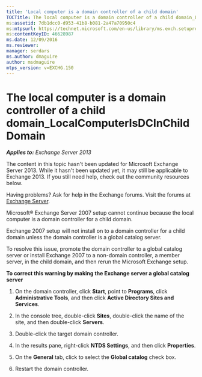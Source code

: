 ```yaml
---
title: 'Local computer is a domain controller of a child domain'
TOCTitle: The local computer is a domain controller of a child domain_LocalComputerIsDCInChildDomain
ms:assetid: 7db1dcc0-d953-41b8-b081-2a47a70950c4
ms:mtpsurl: https://technet.microsoft.com/en-us/library/ms.exch.setupreadiness.localcomputerisdcinchilddomain(v=EXCHG.150)
ms:contentKeyID: 46628987
ms.date: 12/09/2016
ms.reviewer: 
manager: serdars
ms.author: dmaguire
author: msdmaguire
mtps_version: v=EXCHG.150
---
```


# The local computer is a domain controller of a child domain\_LocalComputerIsDCInChildDomain

_**Applies to:** Exchange Server 2013_

The content in this topic hasn't been updated for Microsoft Exchange Server 2013. While it hasn't been updated yet, it may still be applicable to Exchange 2013. If you still need help, check out the community resources below.

Having problems? Ask for help in the Exchange forums. Visit the forums at [Exchange Server](https://go.microsoft.com/fwlink/p/?linkid=60612).

Microsoft® Exchange Server 2007 setup cannot continue because the local computer is a domain controller for a child domain.

Exchange 2007 setup will not install on to a domain controller for a child domain unless the domain controller is a global catalog server.

To resolve this issue, promote the domain controller to a global catalog server or install Exchange 2007 to a non-domain controller, a member server, in the child domain, and then rerun the Microsoft Exchange setup.

**To correct this warning by making the Exchange server a global catalog server**

1. On the domain controller, click **Start**, point to **Programs**, click **Administrative Tools**, and then click **Active Directory Sites and Services**.

2. In the console tree, double-click **Sites**, double-click the name of the site, and then double-click **Servers**.

3. Double-click the target domain controller.

4. In the results pane, right-click **NTDS Settings**, and then click **Properties**.

5. On the **General** tab, click to select the **Global catalog** check box.

6. Restart the domain controller.
